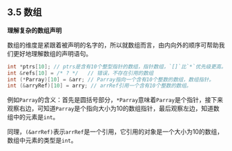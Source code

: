 ## 3.5 数组

**理解复杂的数组声明**

数组的维度是紧跟着被声明的名字的，所以就数组而言，由内向外的顺序可帮助我们更好地理解数组的声明语句。

```cpp
int *ptrs[10]; // ptrs是含有10个整型指针的数组，指针数组，`[]`比`*`优先级更高。
int &refs[10] = /* ? */   // 错误，不存在引用的数组
int (*Parray)[10] = &arr; // Parray指向一个含有10个整数的数组，数组指针。
int (&arryRef)[10] = arry; // arrRef引用一个含有10个整数的数组。
```


例如`Parray`的含义：首先是圆括号部分，`*Parray`意味着`Parray`是个指针，接下来观察右边，可知道`Parray`是个指向大小为10的数组指针，最后观察左边，知道数组中的元素是`int`。

同理，`(&arrRef)`表示`arrRef`是一个引用，它引用的对象是一个大小为10的数组，数组中元素的类型是`int`。